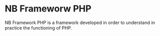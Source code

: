 NB Frameworw PHP
================

NB Framework PHP is a framework developed in order to understand in practice the functioning of PHP.
